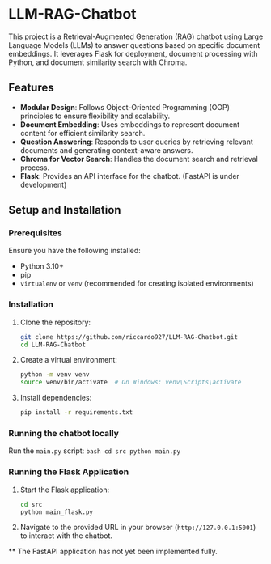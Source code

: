 # LLM-RAG-Chatbot

This project is a Retrieval-Augmented Generation (RAG) chatbot using Large Language Models (LLMs) to answer questions based on specific document embeddings. It leverages Flask for deployment, document processing with Python, and document similarity search with Chroma.

## Features

- **Modular Design**: Follows Object-Oriented Programming (OOP) principles to ensure flexibility and scalability.
- **Document Embedding**: Uses embeddings to represent document content for efficient similarity search.
- **Question Answering**: Responds to user queries by retrieving relevant documents and generating context-aware answers.
- **Chroma for Vector Search**: Handles the document search and retrieval process.
- **Flask**: Provides an API interface for the chatbot. (FastAPI is under development)

## Setup and Installation

### Prerequisites

Ensure you have the following installed:

- Python 3.10+
- pip
- `virtualenv` or `venv` (recommended for creating isolated environments)

### Installation

1. Clone the repository:

    ```bash
    git clone https://github.com/riccardo927/LLM-RAG-Chatbot.git
    cd LLM-RAG-Chatbot
    ```

2. Create a virtual environment:

    ```bash
    python -m venv venv
    source venv/bin/activate  # On Windows: venv\Scripts\activate
    ```

3. Install dependencies:

    ```bash
    pip install -r requirements.txt
    ```

### Running the chatbot locally

Run the `main.py` script:
    ```bash
    cd src
    python main.py
    ```

### Running the Flask Application

1. Start the Flask application:

    ```bash
    cd src
    python main_flask.py
    ```

2. Navigate to the provided URL in your browser (`http://127.0.0.1:5001`) to interact with the chatbot.


** The FastAPI application has not yet been implemented fully. 

